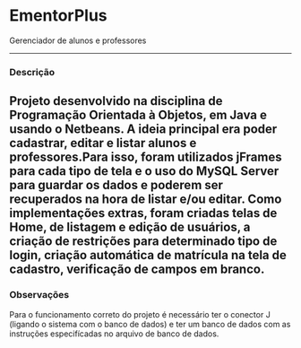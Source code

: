 # EmentorPlus
 Gerenciador de alunos e professores

---
### Descrição
 Projeto desenvolvido na disciplina de Programação Orientada à Objetos, em Java e usando o Netbeans. 
 A ideia principal era poder cadastrar, editar e listar alunos e professores.Para isso, foram utilizados jFrames para cada tipo de tela e o uso do MySQL Server para guardar os dados e poderem ser recuperados na hora de listar e/ou editar.
 Como implementações extras, foram criadas telas de Home, de listagem e edição de usuários, a criação de restrições para determinado tipo de login, criação automática de matrícula na tela de cadastro, verificação de campos em branco. 
 ---
### Observações
 Para o funcionamento correto do projeto é necessário ter o conector J (ligando o sistema com o banco de dados) e ter um banco de dados com as instruções especifícadas no arquivo de banco de dados.